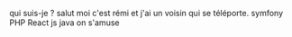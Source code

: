qui suis-je ?
salut moi c'est rémi et j'ai un voisin qui se téléporte.
symfony PHP React js java
on s'amuse
